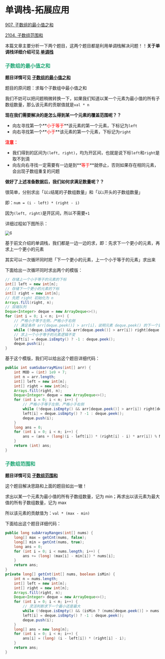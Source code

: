 # 单调栈-拓展应用

[907. 子数组的最小值之和](https://leetcode.cn/problems/sum-of-subarray-minimums/)

[2104. 子数组范围和](https://leetcode.cn/problems/sum-of-subarray-ranges/)



本篇文章主要分析一下两个题目，这两个题目都是利用单调栈解决问题！！**关于单调栈详细介绍可见 [单调栈](./单调栈.html)**

### <font color=#1FA774>子数组的最小值之和</font>

**题目详情可见 [子数组的最小值之和](https://leetcode.cn/problems/sum-of-subarray-minimums/)**

题目的原问题：求每个子数组中最小值之和

我们不妨可以把问题稍微转换一下，如果我们知道以某一个元素为最小值的所有子数组数量，那么该元素的贡献值就是`val * n`

**现在我们需要解决的是怎么得到某一个元素的覆盖范围呢？？**

- 向左寻找第一个**<font color='red'>小于等于</font>**该元素的第一个元素，下标记为`left`
- 向右寻找第一个**<font color='red'>小于</font>**该元素的第一个元素，下标记为`right`

**<font color='red'>注意：</font>**

- 我们得到的区间为`(left, right)`，均为开区间，也就是说下标`left`和`right`是取不到滴
- 向左向右寻找一定需要有一边是到**<font color='red'>等于</font>**就停止，否则如果存在相同元素，会出现子数组重复的问题

**做好了上述准备数据后，我们如何求满足数量呢？？**

很简单，分别求出「以`i`结尾的子数组数量」和「以`i`开头的子数组数量」

即：`num = (i - left) * (right - i)`

因为`(left, right)`是开区间，所以不需要`+1`

详细过程如下图所示：

<img src="https://cdn.jsdelivr.net/gh/LFool/image-hosting@master/20220523/2207191653314839d9W7io6.svg" alt="6" style="zoom: 90%;" />

基于前文介绍的单调栈，我们都是一边一边的求，即：先求下一个更小的元素，再求上一个更小的元素

其实可以一次循环同时把「下一个更小的元素，上一个小于等于的元素」求出来

下面给出一次循环同时求出两个的模版：

```java
// 存储上一个小于等于的元素的下标
int[] left = new int[n];
// 存储下一个更小的元素的下标
int[] right = new int[n];
// 先把 right 初始化为 n
Arrays.fill(right, n);
// 双端队列
Deque<Integer> deque = new ArrayDeque<>();
for (int i = 0; i < n; i++) {
    // 严格小于等于左侧，严格小于右侧
    // 满足条件 arr[deque.peek()] > arr[i]，说明元素 deque.peek() 的下一个更小的元素就是 i (这里均由下标代替元素了，代码中转换一下即可)
    while (!deque.isEmpty() && arr[deque.peek()] > arr[i]) right[deque.pop()] = i;
    // 求上一个小于等于的元素逻辑不变
    left[i] = deque.isEmpty() ? -1 : deque.peek();
    deque.push(i);
}
```

基于这个模版，我们可以给出这个题目详细代码：

```java
public int sumSubarrayMins(int[] arr) {
    int MOD = (int) 1e9 + 7;
    int n = arr.length;
    int[] left = new int[n];
    int[] right = new int[n];
    Arrays.fill(right, n);
    Deque<Integer> deque = new ArrayDeque<>();
    for (int i = 0; i < n; i++) {
        // 严格小于等于左侧，严格小于右侧
        while (!deque.isEmpty() && arr[deque.peek()] > arr[i]) right[deque.pop()] = i;
        left[i] = deque.isEmpty() ? -1 : deque.peek();
        deque.push(i);
    }
    long ans = 0;
    for (int i = 0; i < n; i++) {
        ans = (ans + (long)(i - left[i]) * (right[i] - i) * arr[i]) % MOD;
    }
    return (int) ans;
}
```

### <font color=#1FA774>子数组范围和</font>

**题目详情可见 [子数组范围和](https://leetcode.cn/problems/sum-of-subarray-ranges/)**

这个题目解决思路和上面的题目如出一辙！

求出以某一个元素为最小值的所有子数组数量，记为 min；再求出以该元素为最大值的所有子数组数量，记为 max

所以该元素的贡献值为：`val * (max - min)`

下面给出这个题目详细代码：

```java
public long subArrayRanges(int[] nums) {
    long[] max = getCnt(nums, false);
    long[] min = getCnt(nums, true);
    long ans = 0;
    for (int i = 0; i < nums.length; i++) {
        ans += (long) (max[i] - min[i]) * nums[i];
    }
    return ans;
}
private long[] getCnt(int[] nums, boolean isMin) {
    int n = nums.length;
    int[] left = new int[n];
    int[] right = new int[n];
    Arrays.fill(right, n);
    Deque<Integer> deque = new ArrayDeque<>();
    for (int i = 0; i < n; i++) {
        // 灵活判断求下一个最小还是最大
        while (!deque.isEmpty() && (isMin ? (nums[deque.peek()] > nums[i]) : (nums[deque.peek()] < nums[i]))) right[deque.pop()] = i;
        left[i] = deque.isEmpty() ? -1 : deque.peek();
        deque.push(i);
    }
    long[] ans = new long[n];
    for (int i = 0; i < n; i++) {
        ans[i] = (long) (i - left[i]) * (right[i] - i);
    }
    return ans;
}
```